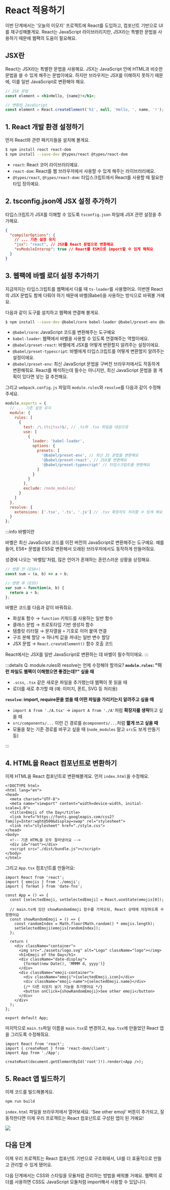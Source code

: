 # React 적용하기

이번 단계에서는 '오늘의 이모지' 프로젝트에 React를 도입하고, 컴포넌트 기반으로 UI를 재구성해볼게요. React는 JavaScript 라이브러리지만, JSX라는 특별한 문법을 사용하기 때문에 웹팩의 도움이 필요해요.

## JSX란

React는 JSX라는 특별한 문법을 사용해요. JSX는 JavaScript 안에 HTML과 비슷한 문법을 쓸 수 있게 해주는 문법이에요. 하지만 브라우저는 JSX를 이해하지 못하기 때문에, 이를 일반 JavaScript로 변환해야 해요.

```jsx
// JSX 문법
const element = <h1>Hello, {name}!</h1>;

// 변환된 JavaScript
const element = React.createElement('h1', null, 'Hello, ', name, '!');
```

## 1. React 개발 환경 설정하기

먼저 React와 관련 패키지들을 설치해 볼게요.

```bash
$ npm install react react-dom
$ npm install --save-dev @types/react @types/react-dom
```

- `react`: React 코어 라이브러리예요.
- `react-dom`: React를 웹 브라우저에서 사용할 수 있게 해주는 라이브러리예요.
- `@types/react`, `@types/react-dom`: 타입스크립트에서 React를 사용할 때 필요한 타입 정의예요.

## 2. tsconfig.json에 JSX 설정 추가하기

타입스크립트가 JSX를 이해할 수 있도록 `tsconfig.json` 파일에 JSX 관련 설정을 추가해요.

```json
{
  "compilerOptions": {
    // ... 기존 설정 유지
    "jsx": "react", // JSX를 React 문법으로 변환해요
    "esModuleInterop": true // React를 ESM으로 import할 수 있게 해줘요
  }
}
```

## 3. 웹팩에 바벨 로더 설정 추가하기

지금까지는 타입스크립트를 웹팩에서 다룰 때 `ts-loader`를 사용했어요. 이번엔 React의 JSX 문법도 함께 다뤄야 하기 때문에 바벨(Babel)을 사용하는 방식으로 바꿔볼 거예요.

다음과 같이 도구를 설치하고 웹팩에 연결해 볼게요.

```bash
$ npm install --save-dev @babel/core babel-loader @babel/preset-env @babel/preset-react @babel/preset-typescript
```

- `@babel/core`: JavaScript 코드를 변환해주는 도구예요
- `babel-loader`: 웹팩에서 바벨을 사용할 수 있도록 연결해주는 역할이에요.
- `@babel/preset-react`: 바벨에게 JSX를 어떻게 변환할지 알려주는 설정이에요.
- `@babel/preset-typescript`: 바벨에게 타입스크립트를 어떻게 변환할지 알려주는 설정이에요.
- `@babel/preset-env`: 최신 JavaScript 문법을 구버전 브라우저에서도 작동하게 변환해줘요. React를 해석하는데 필수는 아니지만, 최신 JavaScript 문법을 쓸 계획이 있다면 넣는 걸 추천해요.

그리고 `webpack.config.js` 파일의 `module.rules`와 `resolve`를 다음과 같이 수정해 주세요.

```js
module.exports = {
  // ... 기존 설정 유지
  module: {
    rules: [
      {
        test: /\.(ts|tsx)$/, // .ts와 .tsx 파일을 대상으로
        use: [
          {
            loader: 'babel-loader',
            options: {
              presets: [
                '@babel/preset-env', // 최신 JS 문법을 변환해요
                '@babel/preset-react', // JSX를 변환해요
                '@babel/preset-typescript' // 타입스크립트를 변환해요
              ]
            }
          }
        ],
        exclude: /node_modules/
      }
    ]
  },
  resolve: {
    extensions: ['.tsx', '.ts', '.js'] // .tsx 확장자도 처리할 수 있게 해요
  }
};
```

:::info 바벨이란

바벨은 최신 JavaScript 코드를 이전 버전의 JavaScript로 변환해주는 도구예요. 예를 들어, ES6+ 문법을 ES5로 변환해서 오래된 브라우저에서도 동작하게 만들어줘요.

성경에 나오는 '바벨탑'처럼, 많은 언어가 혼재하는 혼란스러운 상황을 상징해요. 

```js
// 변환 전 (ES6+)
const sum = (a, b) => a + b;

// 변환 후 (ES5)
var sum = function(a, b) {
  return a + b;
};
```

바벨은 코드를 다음과 같이 바꿔줘요.

- 화살표 함수 → `function` 키워드를 사용하는 일반 함수
- 클래스 문법 → 프로토타입 기반 생성자 함수
- 템플릿 리터럴 → 문자열을 `+` 기호로 이어 붙여 연결
- 구조 분해 할당 → 하나씩 값을 꺼내는 일반 변수 할당
- JSX 문법 → `React.createElement()` 함수 호출 코드

React에서는 JSX를 일반 JavaScript로 변환하는 데 바벨이 필수적이에요.
:::

:::details Q. module.rules와 resolve는 언제 수정해야 할까요?
**`module.rules`: "이런 파일도 웹팩이 이해했으면 좋겠는데?" 싶을 때**

- `.scss`, `.tsx` 같은 새로운 파일을 추가했는데 웹팩이 못 읽을 때
- 로더를 새로 추가할 때 (예: 이미지, 폰트, SVG 등 처리용)


**`resolve`: import, require문을 썼을 때 어떤 파일을 가리키는지 알려주고 싶을 때**

- `import A from './A.tsx'` → `import A from './A'`처럼 **확장자를 생략**하고 싶을 때
- `src/components/...` 이런 긴 경로를 `@components/...`처럼 **짧게 쓰고 싶을 때**
- 모듈을 찾는 기준 경로를 바꾸고 싶을 때 (`node_modules` 말고 `src`도 보게 만들기 등)

:::

## 4. HTML을 React 컴포넌트로 변환하기

이제 HTML을 React 컴포넌트로 변환해볼게요. 먼저 `index.html`을 수정해요.

```html{11-12}
<!DOCTYPE html>
<html lang="en">
<head>
  <meta charset="UTF-8">
  <meta name="viewport" content="width=device-width, initial-scale=1.0">
  <title>Emoji of the Day</title>
  <link href="https://fonts.googleapis.com/css2?family=Inter:wght@500&display=swap" rel="stylesheet">
  <link rel="stylesheet" href="./style.css">
</head>
<body>
  <!-- 기존 HTML을 모두 잘라냈어요 -->
  <div id="root"></div>
  <script src="./dist/bundle.js"></script>
</body>
</html>
```

그리고 `App.tsx` 컴포넌트를 만들어요:

```tsx
import React from 'react';
import { emojis } from './emoji';
import { format } from 'date-fns';

const App = () => {
  const [selectedEmoji, setSelectedEmoji] = React.useState(emojis[0]);

  // main.ts에 있던 showRandomEmoji 함수를 가져오되, React 상태에 저장하도록 수정했어요
  const showRandomEmoji = () => {
    const randomIndex = Math.floor(Math.random() * emojis.length);
    setSelectedEmoji(emojis[randomIndex]);
  };

  return (
    <div className="container">
      <img src="./assets/logo.svg" alt="Logo" className="logo"></img>
      <h1>Emoji of the Day</h1>
      <div className="date-display">
        {format(new Date(), 'MMMM d, yyyy')}
      </div>
      <div className="emoji-container">
        <div className="emoji">{selectedEmoji.icon}</div>
        <div className="emoji-name">{selectedEmoji.name}</div>
        {/* 다른 이모지 보기 기능을 추가했어요 */}
        <button onClick={showRandomEmoji}>See other emoji</button>
      </div>
    </div>
  );
};

export default App;
```

마지막으로 `main.ts`파일 이름을 `main.tsx`로 변경하고, `App.tsx`에 만들었던 React 앱을 그리도록 수정해줘요.

```tsx
import React from 'react';
import { createRoot } from 'react-dom/client';
import App from './App';

createRoot(document.getElementById('root')!).render(<App />);
```

## 5. React 앱 빌드하기

이제 코드를 빌드해볼게요.

```bash
npm run build
```

`index.html` 파일을 브라우저에서 열어보세요. 'See other emoji' 버튼이 추가되고, 잘 동작한다면 이제 우리 프로젝트는 React 컴포넌트로 구성된 앱이 된 거예요!

![](/images/react-app.png)


## 다음 단계

이제 우리 프로젝트는 React 컴포넌트 기반으로 구조화돼서, UI를 더 효율적으로 만들고 관리할 수 있게 됐어요.

다음 단계에서는 CSS와 스타일을 모듈처럼 관리하는 방법을 배워볼 거예요. 웹팩의 로더를 사용하면 CSS도 JavaScript 모듈처럼 import해서 사용할 수 있답니다.

